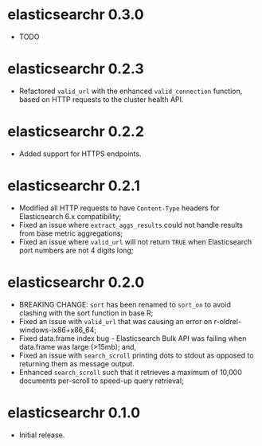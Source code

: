 # elasticsearchr 0.3.0

* TODO


# elasticsearchr 0.2.3

* Refactored `valid_url` with the enhanced `valid_connection` function, based on HTTP requests to the cluster health API.


# elasticsearchr 0.2.2

* Added support for HTTPS endpoints.


# elasticsearchr 0.2.1

* Modified all HTTP requests to have `Content-Type` headers for Elasticsearch 6.x compatibility;
* Fixed an issue where `extract_aggs_results` could not handle results from base metric aggregations;
* Fixed an issue where `valid_url` will not return `TRUE` when Elasticsearch port numbers are not 4 digits long;


# elasticsearchr 0.2.0

* BREAKING CHANGE: `sort` has been renamed to `sort_on` to avoid clashing with the sort function in base R;
* Fixed an issue with `valid_url` that was causing an error on r-oldrel-windows-ix86+x86_64;
* Fixed data.frame index bug - Elasticsearch Bulk API was failing when data.frame was large (>15mb); and,
* Fixed an issue with `search_scroll` printing dots to stdout as opposed to returning them as message output.
* Enhanced `search_scroll` such that it retrieves a maximum of 10,000 documents per-scroll to speed-up query retrieval;


# elasticsearchr 0.1.0

* Initial release.
